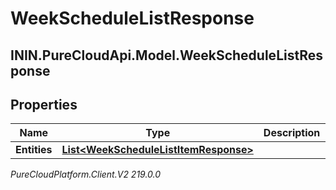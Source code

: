 # WeekScheduleListResponse

## ININ.PureCloudApi.Model.WeekScheduleListResponse

## Properties

|Name | Type | Description | Notes|
|------------ | ------------- | ------------- | -------------|
| **Entities** | [**List&lt;WeekScheduleListItemResponse&gt;**](WeekScheduleListItemResponse) |  | [optional] |



_PureCloudPlatform.Client.V2 219.0.0_
